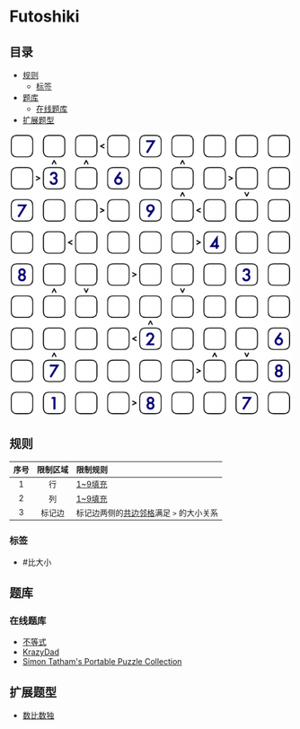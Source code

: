# Futoshiki
<!-- START doctoc generated TOC please keep comment here to allow auto update -->
<!-- DON'T EDIT THIS SECTION, INSTEAD RE-RUN doctoc TO UPDATE -->
## 目录

- [规则](#%E8%A7%84%E5%88%99)
  - [标签](#%E6%A0%87%E7%AD%BE)
- [题库](#%E9%A2%98%E5%BA%93)
  - [在线题库](#%E5%9C%A8%E7%BA%BF%E9%A2%98%E5%BA%93)
- [扩展题型](#%E6%89%A9%E5%B1%95%E9%A2%98%E5%9E%8B)

<!-- END doctoc generated TOC please keep comment here to allow auto update -->

![题](../../../images/sudoku/Futoshiki.png)

## 规则

| 序号  | 限制区域 | 限制规则                     |
|:---:|:----:|:-------------------------|
|  1  |  行   | [1~9填充]                  |
|  2  |  列   | [1~9填充]                  |
|  3  | 标记边  | 标记边两侧的[共边邻格]满足 `>` 的大小关系 |

### 标签

- #比大小

## 题库

### 在线题库

- [不等式](https://cn.puzzle-futoshiki.com/futoshiki-9x9-hard/)
- [KrazyDad](https://krazydad.com/play/futoshiki/?kind=9x9)
- [Simon Tatham's Portable Puzzle Collection](https://www.chiark.greenend.org.uk/~sgtatham/puzzles/js/unequal.html)

## 扩展题型

- [数比数独](数比数独.md)

[1~9填充]: ../../../rules.md#1to9填充

[共边邻格]: ../../../rules.md#共边邻格
